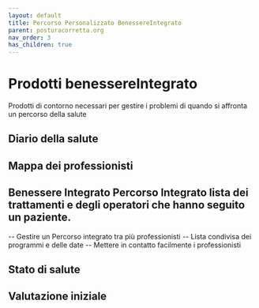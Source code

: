 ```yaml
---
layout: default
title: Percorso Personalizzato BenessereIntegrato
parent: posturacorretta.org
nav_order: 3
has_children: true
---
```



# Prodotti benessereIntegrato

Prodotti di contorno necessari per gestire i problemi di quando si affronta un percorso della salute

## Diario della salute
## Mappa dei professionisti
## Benessere Integrato Percorso Integrato lista dei trattamenti e degli operatori che hanno seguito un paziente.
-- Gestire un Percorso integrato tra più professionisti
-- Lista condivisa dei programmi e delle date
-- Mettere in contatto facilmente i professionisti

## Stato di salute
## Valutazione iniziale 
